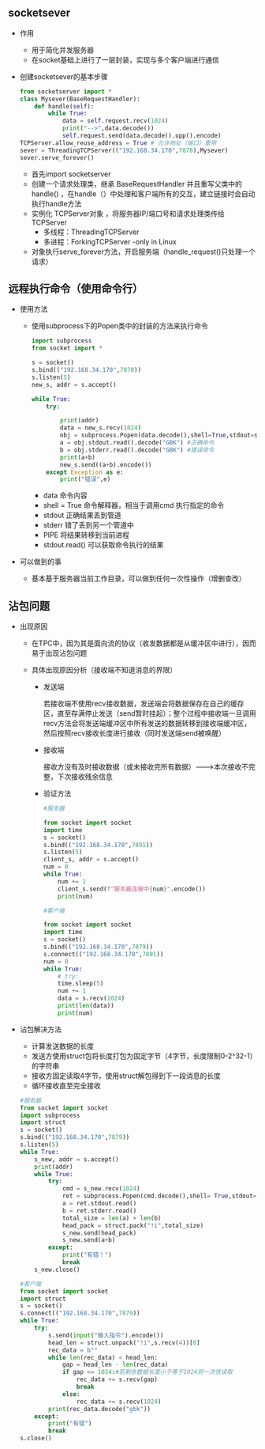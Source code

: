 ## socketsever

+ 作用

  + 用于简化并发服务器
  + 在socket基础上进行了一层封装，实现与多个客户端进行通信

+ 创建socketsever的基本步骤

  ```python
  from socketserver import *
  class Mysever(BaseRequestHandler):
      def handle(self):
          while True:
              data = self.request.recv(1024)
              print("-->",data.decode())
              self.request.send(data.decode().upp().encode)
  TCPServer.allow_reuse_address = True # 允许地址（端口）重用
  sever = ThreadingTCPServer(("192.168.34.170",7878),Mysever)
  sever.serve_forever()
  ```

  

  + 首先import socketserver
  + 创建一个请求处理类，继承 BaseRequestHandler 并且重写父类中的 handle() ，在handle（）中处理和客户端所有的交互，建立链接时会自动执行handle方法
  + 实例化 TCPServer对象 ，将服务器IP/端口号和请求处理类传给 TCPServer 
    + 多线程：ThreadingTCPServer
    + 多进程：ForkingTCPServer -only in Linux
  + 对象执行serve_forever方法，开启服务端（handle_request()只处理一个请求） 



## 远程执行命令（使用命令行）

+ 使用方法

  + 使用subprocess下的Popen类中的封装的方法来执行命令

    ```python
    import subprocess
    from socket import *
    
    s = socket()
    s.bind(("192.168.34.170",7878))
    s.listen(5)
    new_s, addr = s.accept()
    
    while True:
        try:
    
            print(addr)
            data = new_s.recv(1024)
            obj = subprocess.Popen(data.decode(),shell=True,stdout=subprocess.PIPE,stderr=subprocess.PIPE)
            a = obj.stdout.read().decode("GBK") #正确命令
            b = obj.stderr.read().decode("GBK") #错误命令
            print(a+b)
            new_s.send((a+b).encode())
        except Exception as e:
            print("错误",e)
    ```

    +  data 命令内容 
    +  shell = True  命令解释器，相当于调用cmd 执行指定的命令 
    + stdout 正确结果丢到管道
    +  stderr 错了丢到另一个管道中 
    + PIPE 将结果转移到当前进程
    + stdout.read() 可以获取命令执行的结果 
  
+ 可以做到的事

  + 基本基于服务器当前工作目录，可以做到任何一次性操作（增删查改）



## 沾包问题

+ 出现原因

  + 在TPC中，因为其是面向流的协议（收发数据都是从缓冲区中进行），因而易于出现沾包问题

  + 具体出现原因分析（接收端不知道消息的界限）

    + 发送端

      若接收端不使用recv接收数据，发送端会将数据保存在自己的缓存区，直至存满停止发送（send暂时挂起）；整个过程中接收端一旦调用recv方法会将发送端缓冲区中所有发送的数据转移到接收端缓冲区，然后按照recv接收长度进行接收（同时发送端send被唤醒）

    + 接收端

      接收方没有及时接收数据（或未接收完所有数据）--->本次接收不完整，下次接收残余信息
      
    + 验证方法
    
      ```python
      #服务器
      
      from socket import socket
      import time
      s = socket()
      s.bind(("192.168.34.170",7891))
      s.listen(5)
      client_s, addr = s.accept()
      num = 0
      while True:
          num += 1
          client_s.send(f"服务器连接中{num}".encode())
          print(num)
      ```
    
      ```python
      #客户端
      
      from socket import socket
      import time
      s = socket()
      s.bind(("192.168.34.170",7879))
      s.connect(("192.168.34.170",7891))
      num = 0
      while True:
          # try:
          time.sleep(5)
          num += 1
          data = s.recv(1024)
          print(len(data))
          print(num)
      ```
    
      

+ 沾包解决方法

  + 计算发送数据的长度
  + 发送方使用struct包将长度打包为固定字节（4字节，长度限制0-2^32-1）的字符串
  + 接收方固定读取4字节，使用struct解包得到下一段消息的长度
  + 循环接收直至完全接收

  ```python
  #服务器
  from socket import socket
  import subprocess
  import struct
  s = socket()
  s.bind(("192.168.34.170",7879))
  s.listen(5)
  while True:
      s_new, addr = s.accept()
      print(addr)
      while True:
          try:
              cmd = s_new.recv(1024)
              ret = subprocess.Popen(cmd.decode(),shell= True,stdout=subprocess.PIPE,stderr=subprocess.PIPE)
              a = ret.stdout.read()
              b = ret.stderr.read()
              total_size = len(a) + len(b)
              head_pack = struct.pack("!i",total_size)
              s_new.send(head_pack)
              s_new.send(a+b)
          except:
              print("有错！")
              break
      s_new.close()
  ```

  ```python
  #客户端
  from socket import socket
  import struct
  s = socket()
  s.connect(("192.168.34.170",7879))
  while True:
      try:
          s.send(input("输入指令").encode())
          head_len = struct.unpack("!i",s.recv(4))[0]
          rec_data = b""
          while len(rec_data) < head_len:
              gap = head_len - len(rec_data)
              if gap <= 1024:#若剩余数据长度小于等于1024则一次性读取
                  rec_data += s.recv(gap)
                  break
              else:
                  rec_data += s.recv(1024)
          print(rec_data.decode("gbk"))
      except:
          print("有错")
          break
  s.close()
  ```

  